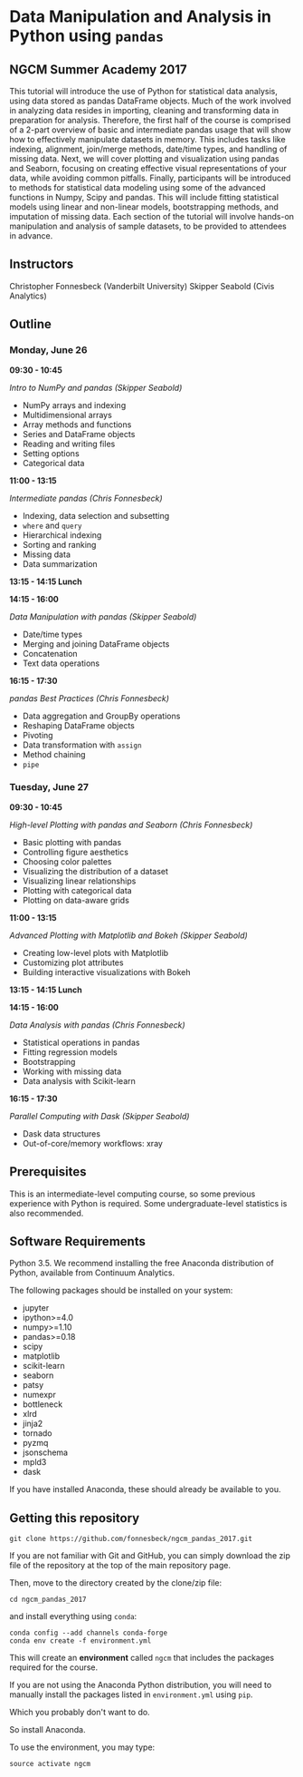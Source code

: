 # Data Manipulation and Analysis in Python using `pandas`

## NGCM Summer Academy 2017

This tutorial will introduce the use of Python for statistical data analysis, using data stored as pandas DataFrame objects. Much of the work involved in analyzing data resides in importing, cleaning and transforming data in preparation for analysis. Therefore, the first half of the course is comprised of a 2-part overview of basic and intermediate pandas usage that will show how to effectively manipulate datasets in memory. This includes tasks like indexing, alignment, join/merge methods, date/time types, and handling of missing data. Next, we will cover plotting and visualization using pandas and Seaborn, focusing on creating effective visual representations of your data, while avoiding common pitfalls. Finally, participants will be introduced to methods for statistical data modeling using some of the advanced functions in Numpy, Scipy and pandas. This will include fitting statistical models using linear and non-linear models, bootstrapping methods, and imputation of missing data. Each section of the tutorial will involve hands-on manipulation and analysis of sample datasets, to be provided to attendees in advance.

## Instructors

Christopher Fonnesbeck (Vanderbilt University) Skipper Seabold (Civis Analytics)

## Outline

### Monday, June 26

**09:30 - 10:45**

*Intro to NumPy and pandas (Skipper Seabold)*

- NumPy arrays and indexing
- Multidimensional arrays
- Array methods and functions
- Series and DataFrame objects
- Reading and writing files
- Setting options
- Categorical data

**11:00 - 13:15**

*Intermediate pandas (Chris Fonnesbeck)*

- Indexing, data selection and subsetting
- `where` and `query`
- Hierarchical indexing
- Sorting and ranking
- Missing data
- Data summarization

**13:15 - 14:15 Lunch**

**14:15 - 16:00**

*Data Manipulation with pandas (Skipper Seabold)*

- Date/time types
- Merging and joining DataFrame objects
- Concatenation
- Text data operations

**16:15 - 17:30**

*pandas Best Practices (Chris Fonnesbeck)*

- Data aggregation and GroupBy operations
- Reshaping DataFrame objects
- Pivoting
- Data transformation with `assign`
- Method chaining
- `pipe`

### Tuesday, June 27

**09:30 - 10:45**

*High-level Plotting with pandas and Seaborn (Chris Fonnesbeck)*

- Basic plotting with pandas
- Controlling figure aesthetics
- Choosing color palettes
- Visualizing the distribution of a dataset
- Visualizing linear relationships
- Plotting with categorical data
- Plotting on data-aware grids

**11:00 - 13:15**

*Advanced Plotting with Matplotlib and Bokeh (Skipper Seabold)*

- Creating low-level plots with Matplotlib
- Customizing plot attributes
- Building interactive visualizations with Bokeh

**13:15 - 14:15 Lunch**

**14:15 - 16:00**

*Data Analysis with pandas (Chris Fonnesbeck)*

- Statistical operations in pandas
- Fitting regression models
- Bootstrapping
- Working with missing data
- Data analysis with Scikit-learn

**16:15 - 17:30**

*Parallel Computing with Dask (Skipper Seabold)*

- Dask data structures
- Out-of-core/memory workflows: xray


## Prerequisites

This is an intermediate-level computing course, so some previous experience with Python is required. Some undergraduate-level statistics is also recommended.

## Software Requirements

Python 3.5. We recommend installing the free Anaconda distribution of Python, available from Continuum Analytics.

The following packages should be installed on your system:

- jupyter
- ipython>=4.0
- numpy>=1.10
- pandas>=0.18
- scipy
- matplotlib
- scikit-learn
- seaborn
- patsy
- numexpr
- bottleneck
- xlrd
- jinja2
- tornado
- pyzmq
- jsonschema
- mpld3
- dask

If you have installed Anaconda, these should already be available to you.

## Getting this repository

    git clone https://github.com/fonnesbeck/ngcm_pandas_2017.git

If you are not familiar with Git and GitHub, you can simply download the zip file of the repository at the top of the main repository page.

Then, move to the directory created by the clone/zip file:

    cd ngcm_pandas_2017

and install everything using `conda`:

    conda config --add channels conda-forge
    conda env create -f environment.yml
    
This will create an **environment** called `ngcm` that includes the packages required for the course.    
    
If you are not using the Anaconda Python distribution, you will need to manually install the packages listed in `environment.yml` using `pip`.

Which you probably don't want to do.

So install Anaconda.

To use the environment, you may type:

    source activate ngcm
